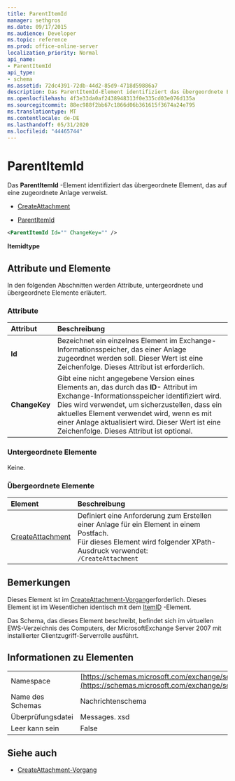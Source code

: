 ```yaml
---
title: ParentItemId
manager: sethgros
ms.date: 09/17/2015
ms.audience: Developer
ms.topic: reference
ms.prod: office-online-server
localization_priority: Normal
api_name:
- ParentItemId
api_type:
- schema
ms.assetid: 72dc4391-72db-44d2-85d9-4718d59886a7
description: Das ParentItemId-Element identifiziert das übergeordnete Element, das auf eine zugeordnete Anlage verweist.
ms.openlocfilehash: 4f3e33da0af2438948313f0e335cd03e076d135a
ms.sourcegitcommit: 88ec988f2bb67c1866d06b361615f3674a24e795
ms.translationtype: MT
ms.contentlocale: de-DE
ms.lasthandoff: 05/31/2020
ms.locfileid: "44465744"
---
```

# <a name="parentitemid"></a>ParentItemId

Das **ParentItemId** -Element identifiziert das übergeordnete Element, das auf eine zugeordnete Anlage verweist. 
  
- [CreateAttachment](createattachment.md)
  
- [ParentItemId](parentitemid.md)
  
```xml
<ParentItemId Id="" ChangeKey="" />
```

**Itemidtype**

## <a name="attributes-and-elements"></a>Attribute und Elemente

In den folgenden Abschnitten werden Attribute, untergeordnete und übergeordnete Elemente erläutert.
  
### <a name="attributes"></a>Attribute

|**Attribut**|**Beschreibung**|
|:-----|:-----|
|**Id** <br/> |Bezeichnet ein einzelnes Element im Exchange-Informationsspeicher, das einer Anlage zugeordnet werden soll. Dieser Wert ist eine Zeichenfolge. Dieses Attribut ist erforderlich.  <br/> |
|**ChangeKey** <br/> |Gibt eine nicht angegebene Version eines Elements an, das durch das **ID-** Attribut im Exchange-Informationsspeicher identifiziert wird. Dies wird verwendet, um sicherzustellen, dass ein aktuelles Element verwendet wird, wenn es mit einer Anlage aktualisiert wird. Dieser Wert ist eine Zeichenfolge. Dieses Attribut ist optional.  <br/> |
   
### <a name="child-elements"></a>Untergeordnete Elemente

Keine.
  
### <a name="parent-elements"></a>Übergeordnete Elemente

|**Element**|**Beschreibung**|
|:-----|:-----|
|[CreateAttachment](createattachment.md) <br/> |Definiert eine Anforderung zum Erstellen einer Anlage für ein Element in einem Postfach.  <br/> Für dieses Element wird folgender XPath-Ausdruck verwendet:   <br/>  `/CreateAttachment` <br/> |
   
## <a name="remarks"></a>Bemerkungen

Dieses Element ist im [CreateAttachment-Vorgang](createattachment-operation.md)erforderlich. Dieses Element ist im Wesentlichen identisch mit dem [ItemID](itemid.md) -Element. 
  
Das Schema, das dieses Element beschreibt, befindet sich im virtuellen EWS-Verzeichnis des Computers, der MicrosoftExchange Server 2007 mit installierter Clientzugriff-Serverrolle ausführt.
  
## <a name="element-information"></a>Informationen zu Elementen

|||
|:-----|:-----|
|Namespace  <br/> |[https://schemas.microsoft.com/exchange/services/2006/messages](https://schemas.microsoft.com/exchange/services/2006/messages) <br/> |
|Name des Schemas  <br/> |Nachrichtenschema  <br/> |
|Überprüfungsdatei  <br/> |Messages. xsd  <br/> |
|Leer kann sein  <br/> |False  <br/> |
   
## <a name="see-also"></a>Siehe auch

- [CreateAttachment-Vorgang](createattachment-operation.md)

